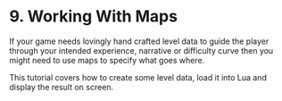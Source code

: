 # 9. Working With Maps

If your game needs lovingly hand crafted level data to guide the player through your intended experience, narrative or difficulty curve then you might need to use maps to specify what goes where.

This tutorial covers how to create some level data, load it into Lua and display the result on screen.
